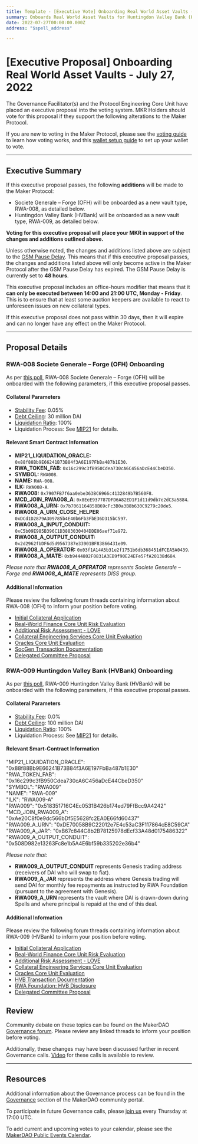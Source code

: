 ```yaml
---
title: Template - [Executive Vote] Onboarding Real World Asset Vaults - July 27, 2022
summary: Onboards Real World Asset Vaults for Huntingdon Valley Bank (HVBank) and Societe Generale – Forge (OFH).
date: 2022-07-27T00:00:00.000Z
address: "$spell_address"

---
```

# [Executive Proposal] Onboarding Real World Asset Vaults - July 27, 2022

The Governance Facilitator(s) and the Protocol Engineering Core Unit have placed an executive proposal into the voting system. MKR Holders should vote for this proposal if they support the following alterations to the Maker Protocol.

If you are new to voting in the Maker Protocol, please see the [voting guide](https://community-development.makerdao.com/en/learn/governance/how-voting-works/) to learn how voting works, and this [wallet setup guide](https://community-development.makerdao.com/en/learn/governance/voting-setup/) to set up your wallet to vote.

---

## Executive Summary

If this executive proposal passes, the following **additions** will be made to the Maker Protocol:
- Societe Generale – Forge (OFH) will be onboarded as a new vault type, RWA-008, as detailed below. 
- Huntingdon Valley Bank (HVBank) will be onboarded as a new vault type, RWA-009, as detailed below. 

**Voting for this executive proposal will place your MKR in support of the changes and additions outlined above.**

Unless otherwise noted, the changes and additions listed above are subject to the [GSM Pause Delay](https://manual.makerdao.com/parameter-index/core/param-gsm-pause-delay). This means that if this executive proposal passes, the changes and additions listed above will only become active in the Maker Protocol after the GSM Pause Delay has expired. The GSM Pause Delay is currently set to **48 hours**.

This executive proposal includes an office-hours modifier that means that it **can only be executed between 14:00 and 21:00 UTC, Monday - Friday**. This is to ensure that at least some auction keepers are available to react to unforeseen issues on new collateral types.

If this executive proposal does not pass within 30 days, then it will expire and can no longer have any effect on the Maker Protocol.

---

## Proposal Details

### RWA-008 Societe Generale – Forge (OFH) Onboarding

As per [this poll](https://vote.makerdao.com/polling/QmajCtnG#vote-breakdown), RWA-008 Societe Generale – Forge (OFH) will be onboarded with the following parameters, if this executive proposal passes.

#### Collateral Parameters

* [Stability Fee](https://manual.makerdao.com/parameter-index/vault-risk/param-stability-fee): 0.05%
* [Debt Ceiling](https://manual.makerdao.com/parameter-index/vault-risk/param-debt-ceiling): 30 million DAI
* [Liquidation Ratio](https://manual.makerdao.com/parameter-index/vault-risk/param-liquidation-ratio): 100%
* Liquidation Process: See [MIP21](https://mips.makerdao.com/mips/details/MIP21) for details.

#### Relevant Smart Contract Information

* **MIP21_LIQUIDATION_ORACLE:** `0x88f88Bb9E66241B73B84f3A6E197FbBa487b1E30`. 
* **RWA_TOKEN_FAB**: `0x16c299c3fB950Cdea730cA6C456aDcE44CbeD350`.
* **SYMBOL:** `RWA008`.
* **NAME:** `RWA-008`.
* **ILK:** `RWA008-A`.
* **RWA008:** `0x7907FB7f6aa0ebe363BC6966c4132849b7B560F8`.
* **MCD_JOIN_RWA008_A**: `0x8EeE937787DFD6A82ED1F1d11d9db7e2dC3a5884`.
* **RWA008_A_URN:** `0x7b7061164858B69cFc3B0a3B8b630C9279c20de5`.
* **RWA008_A_URN_CLOSE_HELPER** `0xDCd1D2879A309785b4E40b6Fb3FbE36D315bC597`.
* **RWA008_A_INPUT_CONDUIT:** `0xC5b09E985B396C1D3883030404DDE06aef71e972`.
* **RWA008_A_OUTPUT_CONDUIT:** `0x2d2962fbDF6d5d9567387e33901BF83866431e09`.
* **RWA008_A_OPERATOR:** `0x03f1A14A5b31e2f1751b6db368451dFCEA5A0439`.
* **RWA008_A_MATE:** `0xb9444802F0831A3EB9f90E24EFe5FfA20138d684`.

*Please note that **RWA008_A_OPERATOR** represents Societe Generale – Forge and **RWA008_A_MATE** represents DISS group.*

#### Additional Information

Please review the following forum threads containing information about RWA-008 (OFH) to inform your position before voting.
* [Initial Collateral Application](https://forum.makerdao.com/t/security-tokens-refinancing-mip6-application-for-ofh-tokens/10605)
* [Real-World Finance Core Unit Risk Evaluation](https://forum.makerdao.com/t/sg-forge-socgen-risk-assessment/15638)
* [Additional Risk Assessment - LOVE](https://forum.makerdao.com/t/sg-forge-socgen-risk-assessment/15638/14)
* [Collateral Engineering Services Core Unit Evaluation](https://forum.makerdao.com/t/rwa008-ofh-mip21-token-ces-domain-team-assessment/15239)
* [Oracles Core Unit Evaluation](https://forum.makerdao.com/t/rwa-008-ofh-collateral-onboarding-oracle-assessment/15268)
* [SocGen Transaction Documentation](https://api.ipfsbrowser.com/ipfs/get.php?hash=QmW1UBVjPtHDo42oNzG2vspwggyeBfENS1xsPtpKLyDBvb)
* [Delegated Committee Proposal](https://forum.makerdao.com/t/real-world-finance-decision-making-and-delegated-committee-proposal/15276)


### RWA-009 Huntingdon Valley Bank (HVBank) Onboarding

As per [this poll](https://vote.makerdao.com/polling/QmQMDasC#vote-breakdown), RWA-009 Huntingdon Valley Bank (HVBank) will be onboarded with the following parameters, if this executive proposal passes.
 
#### Collateral Parameters

* [Stability Fee](https://manual.makerdao.com/parameter-index/vault-risk/param-stability-fee): 0.0%
* [Debt Ceiling](https://manual.makerdao.com/parameter-index/vault-risk/param-debt-ceiling): 100 million DAI
* [Liquidation Ratio](https://manual.makerdao.com/parameter-index/vault-risk/param-liquidation-ratio): 100%
* Liquidation Process: See [MIP21](https://forum.makerdao.com/t/mip21-real-world-assets-off-chain-asset-backed-lender/3917) for details.

#### Relevant Smart-Contract Information

"MIP21_LIQUIDATION_ORACLE": "0x88f88Bb9E66241B73B84f3A6E197FbBa487b1E30"  
"RWA_TOKEN_FAB": "0x16c299c3fB950Cdea730cA6C456aDcE44CbeD350"  
"SYMBOL": "RWA009"  
"NAME": "RWA-009"  
"ILK": "RWA009-A"  
"RWA009": "0x518351716C4Ec0531B426b174ed79FfBcc9A4242"  
"MCD_JOIN_RWA009_A": "0xAe20C8f0e9dc566bDf5E5628fc2EA0E66fd60437"  
"RWA009_A_URN": "0xDE70058B9C22012e7E4c53aC3F117864cE8C59CA"  
"RWA009_A_JAR": "0xB67c844C8b2B78125978dEcf33A48d0175486322"  
"RWA009_A_OUTPUT_CONDUIT": "0x508D982e13263Fc8e1b5A4E6bf59b335202e36b4"  

*Please note that:*
- **RWA009_A_OUTPUT_CONDUIT** represents Genesis trading address (receivers of DAI who will swap to fiat).
- **RWA009_A_JAR** represents the address where Genesis trading will send DAI for monthly fee repayments as instructed by RWA Foundation (pursuant to the agreement with Genesis).
- **RWA009_A_URN** represents the vault where DAI is drawn-down during Spells and where principal is repaid at the end of this deal.

#### Additional Information

Please review the following forum threads containing information about RWA-009 (HVBank) to inform your position before voting.
* [Initial Collateral Application](https://forum.makerdao.com/t/mip6-huntingdon-valley-bank-loan-syndication-collateral-onboarding-application/14219)
* [Real-World Finance Core Unit Risk Evaluation](https://forum.makerdao.com/t/huntingdon-valley-bank-hvb-rwa-collateral-onboarding-risk-assessment/15828/1)
* [Additional Risk Assessment - LOVE](https://forum.makerdao.com/t/huntingdon-valley-bank-hvb-additional-risk-assessment-love-cu-in-incubation/15886)
* [Collateral Engineering Services Core Unit Evaluation](https://forum.makerdao.com/t/rwa009-hvbank-mip21-token-ces-domain-team-assessment/15861)
* [Oracles Core Unit Evaluation](https://forum.makerdao.com/t/rwa009-huntingdon-valley-bank-collateral-onboarding-oracle-assessment/16069/1)
* [HVB Transaction Documentation](https://forum.makerdao.com/t/huntingdon-valley-bank-transaction-documents-on-permaweb/16264)
* [RWA Foundation: HVB Disclosure](https://forum.makerdao.com/t/rwa-foundation-hvb-disclosure/16267)
* [Delegated Committee Proposal](https://forum.makerdao.com/t/real-world-finance-decision-making-and-delegated-committee-proposal/15276)

## Review

Community debate on these topics can be found on the MakerDAO [Governance forum](https://forum.makerdao.com/). Please review any linked threads to inform your position before voting.

Additionally, these changes may have been discussed further in recent Governance calls. [Video](https://www.youtube.com/playlist?list=PLLzkWCj8ywWNq5-90-Id6VPSsrk4OWVan) for these calls is available to review.

---

## Resources

Additional information about the Governance process can be found in the [Governance](https://community-development.makerdao.com/en/learn/governance) section of the MakerDAO community portal.

To participate in future Governance calls, please [join us](https://github.com/makerdao/community/tree/master/governance/governance-and-risk-meetings) every Thursday at 17:00 UTC.

To add current and upcoming votes to your calendar, please see the [MakerDAO Public Events Calendar](https://calendar.google.com/calendar/embed?src=makerdao.com_3efhm2ghipksegl009ktniomdk%40group.calendar.google.com&ctz=UTC&mode=week&showCalendars=0&showPrint=0).
